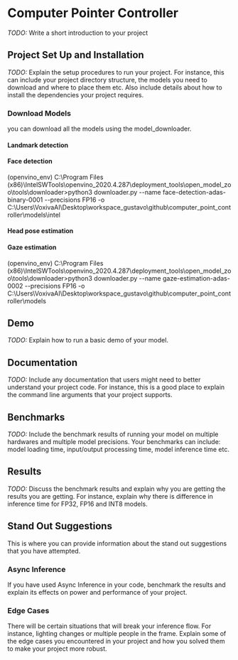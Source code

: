 # Computer Pointer Controller

*TODO:* Write a short introduction to your project

## Project Set Up and Installation
*TODO:* Explain the setup procedures to run your project. For instance, this can include your project directory structure, the models you need to download and where to place them etc. Also include details about how to install the dependencies your project requires.





### Download Models
you can download all the models using the model_downloader.

#### Landmark detection

#### Face detection
(openvino_env) C:\Program Files (x86)\IntelSWTools\openvino_2020.4.287\deployment_tools\open_model_zoo\tools\downloader>python3 downloader.py --name face-detection-adas-binary-0001 --precisions FP16 -o C:\Users\VoxivaAI\Desktop\workspace_gustavo\github\computer_point_controller\models\intel


#### Head pose estimation



#### Gaze estimation
(openvino_env) C:\Program Files (x86)\IntelSWTools\openvino_2020.4.287\deployment_tools\open_model_zoo\tools\downloader>python3 downloader.py --name gaze-estimation-adas-0002 --precisions FP16 -o C:\Users\VoxivaAI\Desktop\workspace_gustavo\github\computer_point_controller\models


## Demo
*TODO:* Explain how to run a basic demo of your model.

## Documentation
*TODO:* Include any documentation that users might need to better understand your project code. For instance, this is a good place to explain the command line arguments that your project supports.

## Benchmarks
*TODO:* Include the benchmark results of running your model on multiple hardwares and multiple model precisions. Your benchmarks can include: model loading time, input/output processing time, model inference time etc.

## Results
*TODO:* Discuss the benchmark results and explain why you are getting the results you are getting. For instance, explain why there is difference in inference time for FP32, FP16 and INT8 models.

## Stand Out Suggestions
This is where you can provide information about the stand out suggestions that you have attempted.

### Async Inference
If you have used Async Inference in your code, benchmark the results and explain its effects on power and performance of your project.

### Edge Cases
There will be certain situations that will break your inference flow. For instance, lighting changes or multiple people in the frame. Explain some of the edge cases you encountered in your project and how you solved them to make your project more robust.
